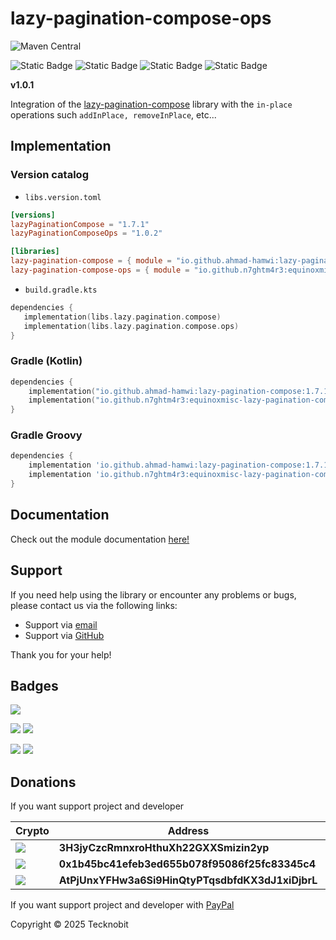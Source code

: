 # lazy-pagination-compose-ops

![Maven Central](https://img.shields.io/maven-central/v/io.github.n7ghtm4r3/equinoxmisc-lazy-pagination-compose-ops.svg?label=Maven%20Central)

![Static Badge](https://img.shields.io/badge/android-4280511051?link=https%3A%2F%2Fplay.google.com%2Fstore%2Fapps%2Fdetails%3Fid%3Dcom.tecknobit.ametista)
![Static Badge](https://img.shields.io/badge/ios-445E91?link=https%3A%2F%2Fimg.shields.io%2Fbadge%2Fandroid-4280511051)
![Static Badge](https://img.shields.io/badge/desktop-006874?link=https%3A%2F%2Fimg.shields.io%2Fbadge%2Fandroid-4280511051)
![Static Badge](https://img.shields.io/badge/wasmjs-834C74?link=https%3A%2F%2Fimg.shields.io%2Fbadge%2Fandroid-4280511051)

**v1.0.1**

Integration of the [lazy-pagination-compose](https://github.com/Ahmad-Hamwi/lazy-pagination-compose) library with the
`in-place`
operations such `addInPlace, removeInPlace`, etc...

## Implementation

### Version catalog

- `libs.version.toml`

```toml
[versions]
lazyPaginationCompose = "1.7.1"
lazyPaginationComposeOps = "1.0.2"

[libraries]
lazy-pagination-compose = { module = "io.github.ahmad-hamwi:lazy-pagination-compose", version.ref = "lazyPaginationCompose" }
lazy-pagination-compose-ops = { module = "io.github.n7ghtm4r3:equinoxmisc-lazy-pagination-compose-ops", version.ref = "lazyPaginationComposeOps" }
```

- `build.gradle.kts`

 ```kotlin
dependencies {
    implementation(libs.lazy.pagination.compose)
    implementation(libs.lazy.pagination.compose.ops)
}
```

### Gradle (Kotlin)

```kotlin
dependencies {
    implementation("io.github.ahmad-hamwi:lazy-pagination-compose:1.7.1")
    implementation("io.github.n7ghtm4r3:equinoxmisc-lazy-pagination-compose-ops:1.0.2")
}
```

### Gradle Groovy

```groovy
dependencies {
    implementation 'io.github.ahmad-hamwi:lazy-pagination-compose:1.7.1'
    implementation 'io.github.n7ghtm4r3:equinoxmisc-lazy-pagination-compose-ops:1.0.2'
}
```

## Documentation

Check out the module documentation [here!](https://n7ghtm4r3.github.io/Equinox/miscellaneous/modules/lazy-pagination-compose-ops/)

## Support

If you need help using the library or encounter any problems or bugs, please contact us via the following links:

- Support via <a href="mailto:infotecknobitcompany@gmail.com">email</a>
- Support via <a href="https://github.com/N7ghtm4r3/Equinox/issues/new">GitHub</a>

Thank you for your help!

## Badges

[![](https://img.shields.io/badge/Google_Play-414141?style=for-the-badge&logo=google-play&logoColor=white)](https://play.google.com/store/apps/developer?id=Tecknobit)

[![](https://img.shields.io/badge/Spring_Boot-F2F4F9?style=for-the-badge&logo=spring-boot)](https://spring.io/projects/spring-boot)
[![](https://img.shields.io/badge/Jetpack%2Compose-4285F4.svg?style=for-the-badge&logo=Jetpack-Compose&logoColor=white)](https://www.jetbrains.com/lp/compose-multiplatform/)

[![](https://img.shields.io/badge/Java-ED8B00?style=for-the-badge&logo=java&logoColor=white)](https://www.oracle.com/java/)
[![](https://img.shields.io/badge/Kotlin-B125EA?style=for-the-badge&logo=kotlin&logoColor=white)](https://kotlinlang.org/)

## Donations

If you want support project and developer

| Crypto                                                                                              | Address                                          | Network  |
|-----------------------------------------------------------------------------------------------------|--------------------------------------------------|----------|
| ![](https://img.shields.io/badge/Bitcoin-000000?style=for-the-badge&logo=bitcoin&logoColor=white)   | **3H3jyCzcRmnxroHthuXh22GXXSmizin2yp**           | Bitcoin  |
| ![](https://img.shields.io/badge/Ethereum-3C3C3D?style=for-the-badge&logo=Ethereum&logoColor=white) | **0x1b45bc41efeb3ed655b078f95086f25fc83345c4**   | Ethereum |
| ![](https://img.shields.io/badge/Solana-000?style=for-the-badge&logo=Solana&logoColor=9945FF)       | **AtPjUnxYFHw3a6Si9HinQtyPTqsdbfdKX3dJ1xiDjbrL** | Solana   |

If you want support project and developer
with <a href="https://www.paypal.com/donate/?hosted_button_id=5QMN5UQH7LDT4">PayPal</a>

Copyright © 2025 Tecknobit
